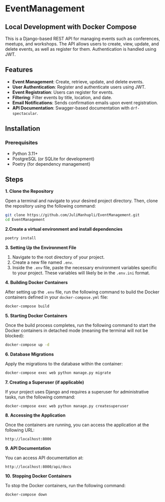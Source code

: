 # EventManagement

## Local Development with Docker Compose

This is a Django-based REST API for managing events such as conferences, meetups, and workshops. 
The API allows users to create, view, update, and delete events, as well as register for them. 
Authentication is handled using JWT.

## Features

- **Event Management**: Create, retrieve, update, and delete events.
- **User Authentication**: Register and authenticate users using JWT.
- **Event Registration**: Users can register for events.
- **Filtering**: Filter events by title, location, and date.
- **Email Notifications**: Sends confirmation emails upon event registration.
- **API Documentation**: Swagger-based documentation with `drf-spectacular`.

## Installation

### Prerequisites

- Python 3.11+
- PostgreSQL (or SQLite for development)
- Poetry (for dependency management)

## Steps

**1. Clone the Repository**

Open a terminal and navigate to your desired project directory. Then, clone the repository using the following command:

```bash
git clone https://github.com/JuliManhupli/EventManagement.git
cd EventManagement
```

**2.Create a virtual environment and install dependencies**

```bash
poetry install
```

**3. Setting Up the Environment File**

1. Navigate to the root directory of your project.
2. Create a new file named `.env`.
3. Inside the `.env` file, paste the necessary environment variables specific to your project. These variables will
   likely be in the `.env.ini` format.

**4. Building Docker Containers**

After setting up the `.env` file, run the following command to build the Docker containers defined in your
`docker-compose.yml` file:

```bash
docker-compose build
```

**5. Starting Docker Containers**

Once the build process completes, run the following command to start the Docker containers in detached mode (meaning the
terminal will not be blocked):

```bash
docker-compose up -d
```

**6. Database Migrations**

Apply the migrations to the database within the container:

```bash
docker-compose exec web python manage.py migrate
```

**7. Creating a Superuser (if applicable)**

If your project uses Django and requires a superuser for administrative tasks, run the following command:

```bash
docker-compose exec web python manage.py createsuperuser
```

**8. Accessing the Application**

Once the containers are running, you can access the application at the following URL:

```
http://localhost:8000
```

**9. API Documentation**

You can access API documentation at:

```
http://localhost:8000/api/docs
```

**10. Stopping Docker Containers**

To stop the Docker containers, run the following command:

```bash
docker-compose down
```
